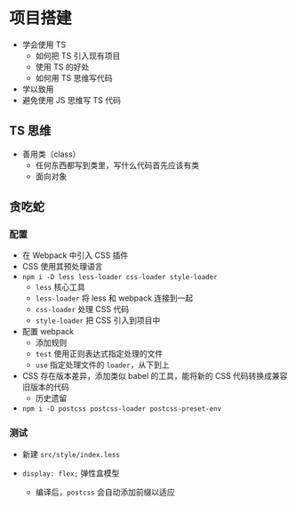 # 项目搭建

- 学会使用 TS
  - 如何把 TS 引入现有项目
  - 使用 TS 的好处
  - 如何用 TS 思维写代码
- 学以致用
- 避免使用 JS 思维写 TS 代码

## TS 思维

- 善用类（class）
  - 任何东西都写到类里，写什么代码首先应该有类
  - 面向对象

## 贪吃蛇

### 配置

- 在 Webpack 中引入 CSS 插件
- CSS 使用其预处理语言
- `npm i -D less less-loader css-loader style-loader`
  - `less` 核心工具
  - `less-loader` 将 less 和 webpack 连接到一起
  - `css-loader` 处理 CSS 代码
  - `style-loader` 把 CSS 引入到项目中
- 配置 webpack
  - 添加规则
  - `test` 使用正则表达式指定处理的文件
  - `use` 指定处理文件的 `loader`，从下到上
- CSS 存在版本差异，添加类似 babel 的工具，能将新的 CSS 代码转换成兼容旧版本的代码
  - 历史遗留
- `npm i -D postcss postcss-loader postcss-preset-env`

### 测试

- 新建 `src/style/index.less`

- `display: flex;` 弹性盒模型
  - 编译后，`postcss` 会自动添加前缀以适应
